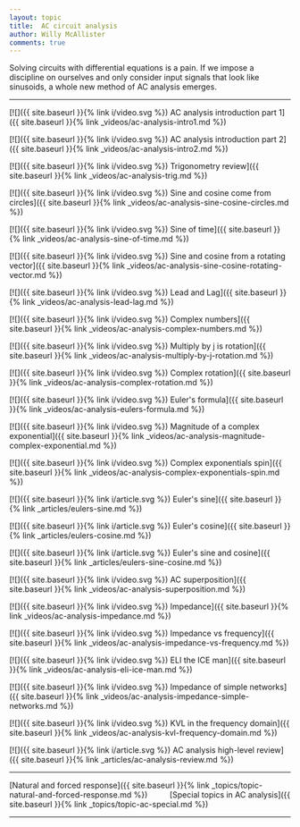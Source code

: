 ```yaml
---
layout: topic
title:  AC circuit analysis
author: Willy McAllister
comments: true
---
```


Solving circuits with differential equations is a pain. If we impose a discipline on ourselves and only consider input signals that look like sinusoids, a whole new method of AC analysis emerges.

----

[![]({{ site.baseurl }}{% link i/video.svg %}) AC analysis introduction part 1]({{ site.baseurl }}{% link _videos/ac-analysis-intro1.md %})

[![]({{ site.baseurl }}{% link i/video.svg %}) AC analysis introduction part 2]({{ site.baseurl }}{% link _videos/ac-analysis-intro2.md %})

[![]({{ site.baseurl }}{% link i/video.svg %}) Trigonometry review]({{ site.baseurl }}{% link _videos/ac-analysis-trig.md %})

[![]({{ site.baseurl }}{% link i/video.svg %}) Sine and cosine come from circles]({{ site.baseurl }}{% link _videos/ac-analysis-sine-cosine-circles.md %})

[![]({{ site.baseurl }}{% link i/video.svg %}) Sine of time]({{ site.baseurl }}{% link _videos/ac-analysis-sine-of-time.md %})

[![]({{ site.baseurl }}{% link i/video.svg %}) Sine and cosine from a rotating vector]({{ site.baseurl }}{% link _videos/ac-analysis-sine-cosine-rotating-vector.md %})

[![]({{ site.baseurl }}{% link i/video.svg %}) Lead and Lag]({{ site.baseurl }}{% link _videos/ac-analysis-lead-lag.md %})

[![]({{ site.baseurl }}{% link i/video.svg %}) Complex numbers]({{ site.baseurl }}{% link _videos/ac-analysis-complex-numbers.md %})

[![]({{ site.baseurl }}{% link i/video.svg %}) Multiply by j is rotation]({{ site.baseurl }}{% link _videos/ac-analysis-multiply-by-j-rotation.md %})

[![]({{ site.baseurl }}{% link i/video.svg %}) Complex rotation]({{ site.baseurl }}{% link _videos/ac-analysis-complex-rotation.md %})

[![]({{ site.baseurl }}{% link i/video.svg %}) Euler's formula]({{ site.baseurl }}{% link _videos/ac-analysis-eulers-formula.md %})

[![]({{ site.baseurl }}{% link i/video.svg %}) Magnitude of a complex exponential]({{ site.baseurl }}{% link _videos/ac-analysis-magnitude-complex-exponential.md %})

[![]({{ site.baseurl }}{% link i/video.svg %}) Complex exponentials spin]({{ site.baseurl }}{% link _videos/ac-analysis-complex-exponentials-spin.md %})

[![]({{ site.baseurl }}{% link i/article.svg %}) Euler's sine]({{ site.baseurl }}{% link _articles/eulers-sine.md %})

[![]({{ site.baseurl }}{% link i/article.svg %}) Euler's cosine]({{ site.baseurl }}{% link _articles/eulers-cosine.md %})

[![]({{ site.baseurl }}{% link i/article.svg %}) Euler's sine and cosine]({{ site.baseurl }}{% link _articles/eulers-sine-cosine.md %})

[![]({{ site.baseurl }}{% link i/video.svg %}) AC superposition]({{ site.baseurl }}{% link _videos/ac-analysis-superposition.md %})

[![]({{ site.baseurl }}{% link i/video.svg %}) Impedance]({{ site.baseurl }}{% link _videos/ac-analysis-impedance.md %})

[![]({{ site.baseurl }}{% link i/video.svg %}) Impedance vs frequency]({{ site.baseurl }}{% link _videos/ac-analysis-impedance-vs-frequency.md %})

[![]({{ site.baseurl }}{% link i/video.svg %}) ELI the ICE man]({{ site.baseurl }}{% link _videos/ac-analysis-eli-ice-man.md %})

[![]({{ site.baseurl }}{% link i/video.svg %}) Impedance of simple networks]({{ site.baseurl }}{% link _videos/ac-analysis-impedance-simple-networks.md %})

[![]({{ site.baseurl }}{% link i/video.svg %}) KVL in the frequency domain]({{ site.baseurl }}{% link _videos/ac-analysis-kvl-frequency-domain.md %})

[![]({{ site.baseurl }}{% link i/article.svg %}) AC analysis high-level review]({{ site.baseurl }}{% link _articles/ac-analysis-review.md %})

---

<i class="fas fa-arrow-left"></i> [Natural and forced response]({{ site.baseurl }}{% link _topics/topic-natural-and-forced-response.md %}) $\qquad$ [Special topics in AC analysis]({{ site.baseurl }}{% link _topics/topic-ac-special.md %}) <i class="fas fa-arrow-right"></i>

---
